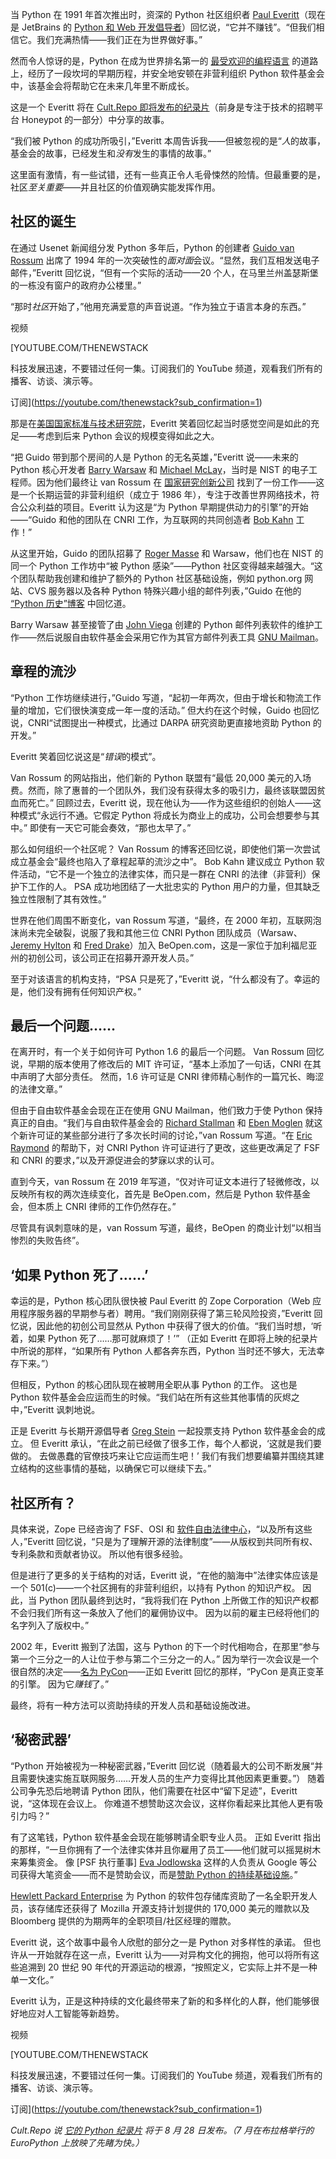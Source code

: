 当 Python 在 1991 年首次推出时，资深的 Python 社区组织者 [Paul Everitt](https://www.linkedin.com/in/paeveritt)（现在是 JetBrains 的 [Python 和 Web 开发倡导者](https://www.jetbrains.com/guide/authors/pwe/)）回忆说，“它并不赚钱”。“但我们相信它。我们充满热情——我们正在为世界做好事。”

然而令人惊讶的是，Python 在成为世界排名第一的 [最受欢迎的编程语言](https://www.tiobe.com/tiobe-index/) 的道路上，经历了一段坎坷的早期历程，并安全地安顿在非营利组织 Python 软件基金会中，该基金会将帮助它在未来几年里不断成长。

这是一个 Everitt 将在 [Cult.Repo 即将发布的纪录片](https://youtu.be/pqBqdNIPrbo?si=pOLF64JUSXOT9ovs)（前身是专注于技术的招聘平台 Honeypot 的一部分）中分享的故事。

“我们被 Python 的成功所吸引，”Everitt 本周告诉我——但被忽视的是“*人*的故事，基金会的故事，已经发生和*没有*发生的事情的故事。”

这里面有激情，有一些试错，还有一些真正令人毛骨悚然的险情。但最重要的是，社区*至关重要*——并且社区的价值观确实能发挥作用。

## 社区的诞生

在通过 Usenet 新闻组分发 Python 多年后，Python 的创建者 [Guido van Rossum](https://thenewstack.io/guido-van-rossums-ambitious-plans-for-improving-python-performance/) 出席了 1994 年的一次突破性的*面对面*会议。“显然，我们互相发送电子邮件，”Everitt 回忆说，“但有一个实际的活动——20 个人，在马里兰州盖瑟斯堡的一栋没有窗户的政府办公楼里。”

“那时*社区*开始了，”他用充满爱意的声音说道。“作为独立于语言本身的东西。”

视频

[YOUTUBE.COM/THENEWSTACK

科技发展迅速，不要错过任何一集。订阅我们的 YouTube 频道，观看我们所有的播客、访谈、演示等。

订阅](https://youtube.com/thenewstack?sub_confirmation=1)

那是在[美国国家标准与技术研究院](https://thenewstack.io/nist-secures-encryption-for-a-time-after-classical-computing/)，Everitt 笑着回忆起当时感觉空间是如此的充足——考虑到后来 Python 会议的规模变得如此之大。

“把 Guido 带到那个房间的人是 Python 的无名英雄，”Everitt 说——未来的 Python 核心开发者 [Barry Warsaw](https://www.linkedin.com/in/barry-warsaw/) 和 [Michael McLay](https://www.linkedin.com/in/michaelmclay/)，当时是 NIST 的电子工程师。因为他们最终让 van Rossum 在 [国家研究创新公司](https://www.cnri.reston.va.us/) 找到了一份工作——这是一个长期运营的非营利组织（成立于 1986 年），专注于改善世界网络技术，符合公众利益的项目。Everitt 认为这是“为 Python 早期提供动力的引擎”的开始——“Guido 和他的团队在 CNRI 工作，为互联网的共同创造者 [Bob Kahn](https://en.wikipedia.org/wiki/Robert_Kahn_(computer_scientist)) 工作！”

从这里开始，Guido 的团队招募了 [Roger Masse](https://www.linkedin.com/in/rogeremasse/) 和 Warsaw，他们也在 NIST 的同一个 Python 工作坊中“被 Python 感染”——Python 社区变得越来越强大。“这个团队帮助我创建和维护了额外的 Python 社区基础设施，例如 python.org 网站、CVS 服务器以及各种 Python 特殊兴趣小组的邮件列表，”Guido 在他的 [“Python 历史”博客](https://python-history.blogspot.com/2009/01/personal-history-part-2-cnri-and-beyond.html) 中回忆道。

Barry Warsaw 甚至接管了由 [John Viega](https://www.linkedin.com/in/viega/) 创建的 Python 邮件列表软件的维护工作——然后说服自由软件基金会采用它作为其官方邮件列表工具 [GNU Mailman](https://directory.fsf.org/wiki/Mailman)。

## 章程的流沙

“Python 工作坊继续进行，”Guido 写道，“起初一年两次，但由于增长和物流工作量的增加，它们很快演变成一年一度的活动。” 但大约在这个时候，Guido 也回忆说，CNRI“试图提出一种模式，比通过 DARPA 研究资助更直接地资助 Python 的开发。”

Everitt 笑着回忆说这是“*错误*的模式”。

Van Rossum 的网站指出，他们新的 Python 联盟有“最低 20,000 美元的入场费。然而，除了惠普的一个团队外，我们没有获得太多的吸引力，最终该联盟因贫血而死亡。” 回顾过去，Everitt 说，现在他认为——作为这些组织的创始人——这种模式“永远行不通。它假定 Python 将成长为商业上的成功，公司会想要参与其中。” 即使有一天它可能会奏效，“那也太早了。”

那么如何组织一个社区呢？ Van Rossum 的博客还回忆说，即使他们第一次尝试成立基金会“最终也陷入了章程起草的流沙之中”。 Bob Kahn 建议成立 Python 软件活动，“它不是一个独立的法律实体，而只是一群在 CNRI 的法律（非营利）保护下工作的人。 PSA 成功地团结了一大批忠实的 Python 用户的力量，但其缺乏独立性限制了其有效性。”

世界在他们周围不断变化，van Rossum 写道，“最终，在 2000 年初，互联网泡沫尚未完全破裂，说服了我和其他三位 CNRI Python 团队成员（Warsaw、[Jeremy Hylton](https://www.linkedin.com/in/jhylton/) 和 [Fred Drake](https://www.linkedin.com/in/fdrake/)）加入 BeOpen.com，这是一家位于加利福尼亚州的初创公司，该公司正在招募开源开发人员。”

至于对该语言的机构支持，“PSA 只是死了，”Everitt 说，“什么都没有了。幸运的是，他们没有拥有任何知识产权。”

## 最后一个问题……

在离开时，有一个关于如何许可 Python 1.6 的最后一个问题。 Van Rossum 回忆说，早期的版本使用了修改后的 MIT 许可证，“基本上添加了一句话，CNRI 在其中声明了大部分责任。 然而，1.6 许可证是 CNRI 律师精心制作的一篇冗长、晦涩的法律文章。”

但由于自由软件基金会现在正在使用 GNU Mailman，他们致力于使 Python 保持真正的自由。“我们与自由软件基金会的 [Richard Stallman](https://stallman.org/) 和 [Eben Moglen](https://www.linkedin.com/in/eben-moglen-b38b9923/) 就这个新许可证的某些部分进行了多次长时间的讨论，”van Rossum 写道。“在 [Eric Raymond](https://www.linkedin.com/in/ericraymond/) 的帮助下，对 CNRI Python 许可证进行了更改，这些更改满足了 FSF 和 CNRI 的要求，”以及开源促进会的梦寐以求的认可。

直到今天，van Rossum 在 2019 年写道，“仅对许可证文本进行了轻微修改，以反映所有权的两次连续变化，首先是 BeOpen.com，然后是 Python 软件基金会，但本质上 CNRI 律师的工作仍然存在。”

尽管具有讽刺意味的是，van Rossum 写道，最终，BeOpen 的商业计划“以相当惨烈的失败告终”。

## ‘如果 Python 死了……’

幸运的是，Python 核心团队很快被 Paul Everitt 的 Zope Corporation（Web 应用程序服务器的早期参与者）聘用。“我们刚刚获得了第三轮风险投资，”Everitt 回忆说，因此他的初创公司显然从 Python 中获得了很大的价值。“我们当时想，‘听着，如果 Python 死了……那可就麻烦了！’” （正如 Everitt 在即将上映的纪录片中所说的那样，“如果所有 Python 人都各奔东西，Python 当时还不够大，无法幸存下来。”）

但相反，Python 的核心团队现在被聘用全职从事 Python 的工作。 这也是 Python 软件基金会应运而生的时候。“我们站在所有这些其他事情的灰烬之中，”Everitt 讽刺地说。

正是 Everitt 与长期开源倡导者 [Greg Stein](https://en.wikipedia.org/wiki/Greg_Stein) 一起投票支持 Python 软件基金会的成立。 但 Everitt 承认，“在此之前已经做了很多工作，每个人都说，‘这就是我们要做的。 去做愚蠢的官僚技巧来让它应运而生吧！’ 我们有我们想要编纂并围绕其建立结构的这些事情的基础，以确保它可以继续下去。”

## 社区所有？

具体来说，Zope 已经咨询了 FSF、OSI 和 [软件自由法律中心](https://en.wikipedia.org/wiki/Software_Freedom_Law_Center)，“以及所有这些人，”Everitt 回忆说，“只是为了理解开源的法律制度”——从版权到共同所有权、专利条款和贡献者协议。 所以他有很多经验。

但是进行了更多的关于结构的对话，Everitt 说，“在他的脑海中”法律实体应该是一个 501(c)——一个社区拥有的非营利组织，以持有 Python 的知识产权。 因此，当 Python 团队最终到达时，“我将我们在 Python 上所做工作的知识产权都不会归我们所有这一条放入了他们的雇佣协议中。 因为以前的雇主已经将他们的名字列入了版权中。”

2002 年，Everitt 搬到了法国，这与 Python 的下一个时代相吻合，在那里“参与第一个三分之一的人让位于参与第二个三分之一的人。” 因为举行一次会议是一个很自然的决定——[名为 PyCon](https://thenewstack.io/pyconus-simon-willison-on-hacking-llms-for-fun-and-profit/)——正如 Everitt 回忆的那样，“PyCon 是真正变革的引擎。 因为它*赚钱*了。”

最终，将有一种方法可以资助持续的开发人员和基础设施改进。

## ‘秘密武器’

“Python 开始被视为一种秘密武器，”Everitt 回忆说（随着最大的公司不断发展“并且需要快速实施互联网服务……开发人员的生产力变得比其他因素更重要。”） 随着公司争先恐后地聘请 Python 团队，他们需要在社区中“留下足迹”，Everitt 说，“这体现在会议上。 你难道不想赞助这次会议，这样你看起来比其他人更有吸引力吗？”

有了这笔钱，Python 软件基金会现在能够聘请全职专业人员。 正如 Everitt 指出的那样，“一旦你拥有了一个法律实体并且你雇用了员工——他们就可以摇晃树木来筹集资金。 像 [PSF 执行董事] [Eva Jodlowska](https://x.com/ewa_jodlowska/status/1897682315184132467) 这样的人负责从 Google 等公司获得大笔资金——而不是赞助会议，而是[赞助 Python 的持续基础设施](https://thenewstack.io/python-software-foundation-honors-ewa-jodlowskas-service/)。”

[Hewlett Packard Enterprise](https://www.hpe.com/us/en/ezmeral.html?utm_content=inline+mention) 为 Python 的软件包存储库资助了一名全职开发人员，该存储库还获得了 Mozilla 开源支持计划提供的 170,000 美元的赠款以及 Bloomberg 提供的为期两年的全职项目/社区经理的赠款。

Everitt 说，这个故事中最令人欣慰的部分之一是 Python 对多样性的承诺。 但也许从一开始就存在这一点，Everitt 认为——对异构文化的拥抱，他可以将所有这些追溯到 20 世纪 90 年代的开源运动的根源，“按照定义，它实际上并不是一种单一文化。”

Everitt 认为，正是这种持续的文化最终带来了新的和多样化的人群，他们能够很好地应对人工智能等新趋势。

视频

[YOUTUBE.COM/THENEWSTACK

科技发展迅速，不要错过任何一集。订阅我们的 YouTube 频道，观看我们所有的播客、访谈、演示等。

订阅](https://youtube.com/thenewstack?sub_confirmation=1)

*Cult.Repo 说 [它的 Python 纪录片](https://youtu.be/pqBqdNIPrbo) 将于 8 月 28 日发布。（7 月在布拉格举行的 EuroPython 上放映了先睹为快。）*